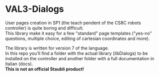 <h1>VAL3-Dialogs</h1>

<p>
User pages creation in SP1 (the teach pendent of the CS8C robots controller) is quite boring and difficult.<br>
This library make it easy for a few "standard" page templates ("yes-no" questions, multiple choice, editing of cartesian coordinates and more).<br>   
  
The library is written for version 7 of the language.
<br>
In this repo you'll find a folder with the actual library (libDialogs) to be installed on the controller and another folder with a full documentation in italian (docs).
<br>
<b>This is not an official Staubli product!</b>
</p>
